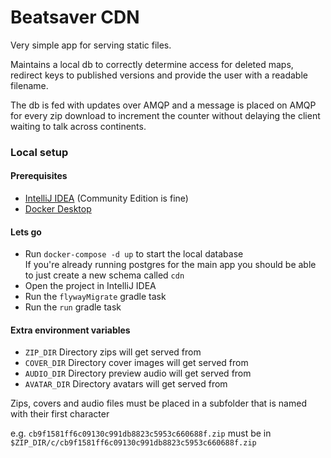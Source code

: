 # Beatsaver CDN

Very simple app for serving static files.

Maintains a local db to correctly determine access for deleted maps, redirect keys to published versions and provide the user with a readable filename.

The db is fed with updates over AMQP and a message is placed on AMQP for every zip download to increment the counter without delaying the client waiting to talk across continents.

### Local setup

#### Prerequisites
- [IntelliJ IDEA](https://www.jetbrains.com/idea/download/) (Community Edition is fine)
- [Docker Desktop](https://www.docker.com/products/docker-desktop)

#### Lets go
- Run `docker-compose -d up` to start the local database  
If you're already running postgres for the main app you should be able to just create a new schema called `cdn`
- Open the project in IntelliJ IDEA
- Run the `flywayMigrate` gradle task
- Run the `run` gradle task

#### Extra environment variables
- `ZIP_DIR` Directory zips will get served from
- `COVER_DIR` Directory cover images will get served from
- `AUDIO_DIR` Directory preview audio will get served from
- `AVATAR_DIR` Directory avatars will get served from

Zips, covers and audio files must be placed in a subfolder that is named with their first character

e.g. `cb9f1581ff6c09130c991db8823c5953c660688f.zip` must be in `$ZIP_DIR/c/cb9f1581ff6c09130c991db8823c5953c660688f.zip`